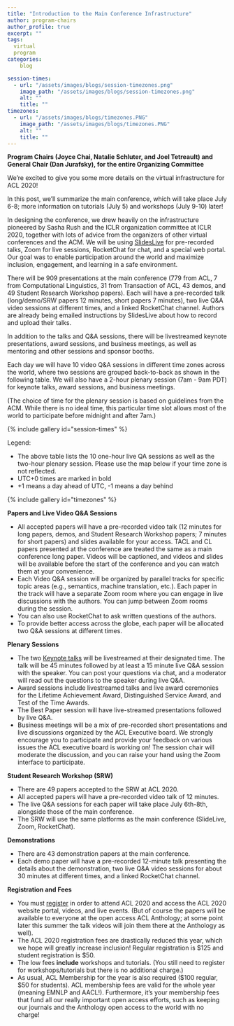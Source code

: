 ```yaml
---
title: "Introduction to the Main Conference Infrastructure"
author: program-chairs
author_profile: true
excerpt: ""
tags:
  virtual
  program
categories:
    blog

session-times:
  - url: "/assets/images/blogs/session-timezones.png"
    image_path: "/assets/images/blogs/session-timezones.png"
    alt: ""
    title: ""
timezones:
  - url: "/assets/images/blogs/timezones.PNG"
    image_path: "/assets/images/blogs/timezones.PNG"
    alt: ""
    title: ""
---
```


<b>Program Chairs (Joyce Chai, Natalie Schluter, and Joel Tetreault) and General Chair (Dan Jurafsky), for the entire Organizing Committee</b>

We’re excited to give you some more details on the virtual infrastructure for ACL 2020!

In this post, we’ll summarize the main conference, which will take place July 6-8; more information on tutorials (July 5) and workshops (July 9-10) later!

In designing the conference, we drew heavily on the infrastructure pioneered by Sasha Rush and the ICLR organization committee at ICLR 2020, together with lots of advice from the organizers of other virtual conferences and the ACM. We will be using [SlidesLive](https://slideslive.com/) for pre-recorded talks, Zoom for live sessions, RocketChat for chat, and a special web portal. Our goal was to enable participation around the world and maximize inclusion, engagement, and learning in a safe environment.

There will be 909 presentations at the main conference (779 from ACL, 7 from Computational Linguistics, 31 from Transaction of ACL, 43 demos, and 49 Student Research Workshop papers). Each will have a pre-recorded talk (long/demo/SRW papers 12 minutes, short papers 7 minutes), two live Q&A video sessions at different times, and a linked RocketChat channel. Authors are already being emailed instructions by SlidesLive about how to record and upload their talks.

In addition to the talks and Q&A sessions, there will be livestreamed keynote presentations, award sessions, and business meetings, as well as mentoring and other sessions and sponsor booths.

Each day we will have 10 video Q&A sessions in different time zones across the world, where two sessions are grouped back-to-back as shown in the following table. We will also have a 2-hour plenary session (7am - 9am PDT) for keynote talks, award sessions, and business meetings.  

(The choice of time for the plenary session is based on guidelines from the ACM. While there is no ideal time, this particular time slot allows most of the world to participate before midnight and after 7am.)

{% include gallery id="session-times" %}

Legend:
- The above table lists the 10 one-hour live QA sessions as well as the two-hour plenary session. Please use the map below if your time zone is not reflected.
- UTC+0 times are marked in bold
- +1 means a day ahead of UTC, -1 means a day behind

{% include gallery id="timezones" %}

<b>Papers and Live Video Q&A Sessions</b>
- All accepted papers will have a pre-recorded video talk (12 minutes for long papers, demos, and Student Research Workshop papers; 7 minutes for short papers) and slides available for your access. TACL and CL papers presented at the conference are treated the same as a main conference long paper.  Videos will be captioned, and videos and slides will be available before the start of the conference and you can watch them at your convenience.
- Each Video Q&A session will be organized by parallel tracks for specific topic areas (e.g., semantics, machine translation, etc.). Each paper in the track will have a separate Zoom room where you can engage in live discussions with the authors. You can jump between Zoom rooms during the session. 
- You can also use RocketChat to ask written questions of the authors.
- To provide better access across the globe, each paper will be allocated two Q&A sessions at different times.

<b>Plenary Sessions</b>
- The two [Keynote talks](https://acl2020.org/program/keynotes/) will be livestreamed at their designated time. The talk will be 45 minutes followed by at least a 15 minute live Q&A session with the speaker. You can post your questions via chat, and a moderator will read out the questions to the speaker during live Q&A.
- Award sessions include livestreamed talks and live award ceremonies for the Lifetime Achievement Award, Distinguished Service Award, and Test of the Time Awards.
- The Best Paper session will have live-streamed presentations followed by live Q&A.
- Business meetings will be a mix of pre-recorded short presentations and live discussions organized by the ACL Executive board. We strongly encourage you to participate and provide your feedback on various issues the ACL executive board is working on! The session chair will moderate the discussion, and you can raise your hand using the Zoom interface to participate.

<b>Student Research Workshop (SRW)</b>
- There are 49 papers accepted to the SRW at ACL 2020.
- All accepted papers will have a pre-recorded video talk of 12 minutes.
- The live Q&A sessions for each paper will take place July 6th-8th, alongside those of the main conference.
- The SRW will use the same platforms as the main conference (SlideLive, Zoom, RocketChat).

<b>Demonstrations</b>
- There are 43 demonstration papers at the main conference.
- Each demo paper will have a pre-recorded 12-minute talk presenting the details about the demonstration, two live Q&A video sessions for about 30 minutes at different times, and a linked RocketChat channel.

<b>Registration and Fees</b>
- You must [register](https://acl2020.org/registration/) in order to attend ACL 2020 and access the ACL 2020 website portal, videos, and live events. (But of course the papers will be available to everyone at the open access ACL Anthology; at some point later this summer the talk videos will join them there at the Anthology as well).
- The ACL 2020 registration fees are drastically reduced this year, which we hope will greatly increase inclusion! Regular registration is $125 and student registration is $50.
- The low fees <b>include</b> workshops and tutorials. (You still need to register for workshops/tutorials but there is no additional charge.)
- As usual, ACL Membership for the year is also required ($100 regular, $50 for students). ACL membership fees are valid for the whole year (meaning EMNLP and AACL!). Furthermore, it’s your membership fees that fund all our really important open access efforts, such as keeping our journals and the Anthology open access to the world with no charge!

